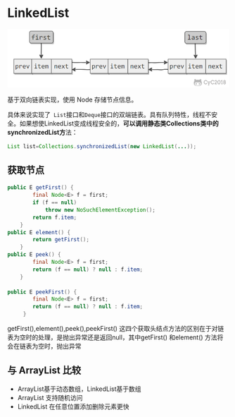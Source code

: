 # LinkedList

![](https://github.com/CyC2018/CS-Notes/blob/master/notes/pics/c8563120-cb00-4dd6-9213-9d9b337a7f7c.png)

基于双向链表实现，使用 Node 存储节点信息。

具体来说实现了` List`接口和`Deque`接口的双端链表。具有队列特性，线程不安全。如果想使LinkedList变成线程安全的，**可以调用静态类Collections类中的synchronizedList方**法：

```java
List list=Collections.synchronizedList(new LinkedList(...));

```

## 获取节点


```java
public E getFirst() {
        final Node<E> f = first;
        if (f == null)
            throw new NoSuchElementException();
        return f.item;
    }
public E element() {
        return getFirst();
    }
public E peek() {
        final Node<E> f = first;
        return (f == null) ? null : f.item;
    }

public E peekFirst() {
        final Node<E> f = first;
        return (f == null) ? null : f.item;
     }
```
getFirst(),element(),peek(),peekFirst() 这四个获取头结点方法的区别在于对链表为空时的处理，是抛出异常还是返回null，其中getFirst() 和element() 方法将会在链表为空时，抛出异常


## 与 ArrayList 比较

- ArrayList基于动态数组，LinkedList基于数组
- ArrayList 支持随机访问
- LinkedList 在任意位置添加删除元素更快